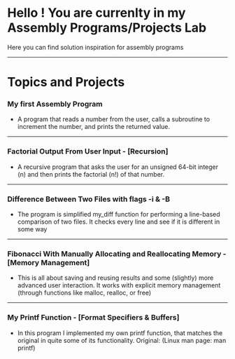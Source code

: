 # Hello ! You are currenlty in my Assembly Programs/Projects Lab

Here you can find solution inspiration for assembly programs

---

# Topics and Projects

### My first Assembly Program

- A program that reads a number from the user, calls a subroutine to increment the number, and prints the returned value.

----

### Factorial Output From User Input - [Recursion]

- A recursive program that asks the user for an unsigned 64-bit integer (n) and then prints the factorial (n!) of that number.

----

### Difference Between Two Files with flags -i & -B 
 
- The program is simplified my_diff function for performing a line-based comparison of two files. It checks every line and see if it is different in some way

---

### Fibonacci With Manually Allocating and Reallocating Memory - [Memory Management]

- This is all about saving and reusing results and some (slightly) more advanced user interaction. It works with explicit memory management (through functions like malloc, realloc, or free)

----

### My Printf Function - [Format Specifiers & Buffers]

- In this program I implemented my own printf function, that matches the original in quite some of its functionality. Original: (Linux man page: man printf)

